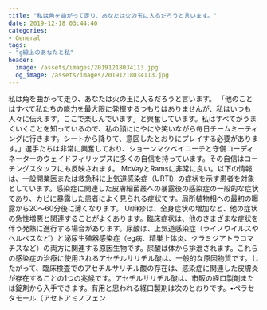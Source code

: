 ```yaml
---
title: "私は角を曲がって走り、あなたは火の玉に入るだろうと言います。"
date: 2019-12-18 03:44:40
categories:
- General
tags:
- "g線上のあなたと私"
header:
  image: /assets/images/20191218034113.jpg
  og_image: /assets/images/20191218034113.jpg
---
```


私は角を曲がって走り、あなたは火の玉に入るだろうと言います。 「他のことはすべて私たちの能力を最大限に発揮するつもりはありませんが、私はいつも人々に伝えます。ここで楽しんでいます」と興奮しています。私はすべてがうまくいくことを知っているので、私の顔ににやにや笑いながら毎日チームミーティングに行きます。シートから降りて、意図したとおりにプレイする必要があります。」選手たちは非常に興奮しており、ショーンマクベイコーチと守備コーディネーターのウェイドフィリップスに多くの自信を持っています。その自信はコーチングスタッフにも反映されます。 McVayとRamsに非常に良い。以下の情報は、一般開業医または救急科に上気道感染症（URTI）の症状を示す患者を対象としています。感染症に関連した皮膚細菌叢への暴露後の感染症の一般的な症状であり、カビに暴露した患者によく見られる症状です。局所植物相への最初の曝露から20〜60分後に薄くなります。 Ur麻疹は、全身症状の増加など、他の症状の急性増悪と関連することがよくあります。臨床症状は、他のさまざまな症状を伴う発熱に進行する場合があります。尿酸は、上気道感染症（ライノウイルスやヘルペスなど）と泌尿生殖器感染症（eg病、精巣上体炎、クラミジアトラコマチスなど）の両方に関連する原因生物です。尿酸は体から排泄されます。これらの感染症の治療に使用されるアセチルサリチル酸は、一般的な原因物質です。したがって、臨床検査でのアセチルサリチル酸の存在は、感染症に関連した皮膚炎が存在することの1つの兆候です。アセチルサリチル酸は、市販の経口製剤または錠剤から入手できます。有用と思われる経口製剤は次のとおりです。•ペラセタモール（アセトアミノフェン
